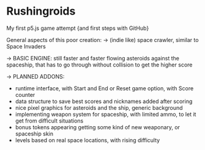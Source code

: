 # Rushingroids
My first p5.js game attempt {and first steps with GitHub}

General aspects of this poor creation:
-> (indie like) space crawler, similar to Space Invaders

-> BASIC ENGINE: still faster and faster flowing asteroids against the spaceship, that has to go through without collision to get the higher score

-> PLANNED ADDONS: 
  - runtime interface, with Start and End or Reset game option, with Score counter
  - data structure to save best scores and nicknames added after scoring
  - nice pixel graphics for asteroids and the ship, generic background
  - implementing weapon system for spaceship, with limited ammo, to let it get from difficult situations
  - bonus tokens appearing getting some kind of new weaponary, or spaceship skin
  - levels based on real space locations, with rising difficulty
